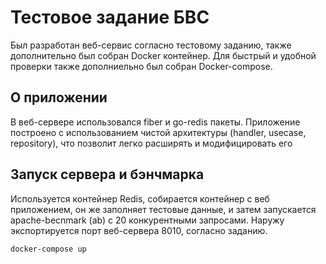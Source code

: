 # Тестовое задание БВС
Был разработан веб-сервис согласно тестовому заданию, также дополнительно был
собран Docker контейнер. Для быстрый и удобной проверки также дополниельно был
собран Docker-compose.
## О приложении
В веб-сервере использовался fiber и go-redis пакеты. Приложение построено с использованием
чистой архитектуры (handler, usecase, repository), что позволит легко расширять и модифицировать его
## Запуск сервера и бэнчмарка
Используется контейнер Redis, собирается контейнер с веб приложением, он же заполняет
тестовые данные, и затем запускается apache-becnmark (ab) с 20 конкурентными
запросами. Наружу экспортируется порт веб-сервера 8010, согласно заданию.
```shell
docker-compose up
```